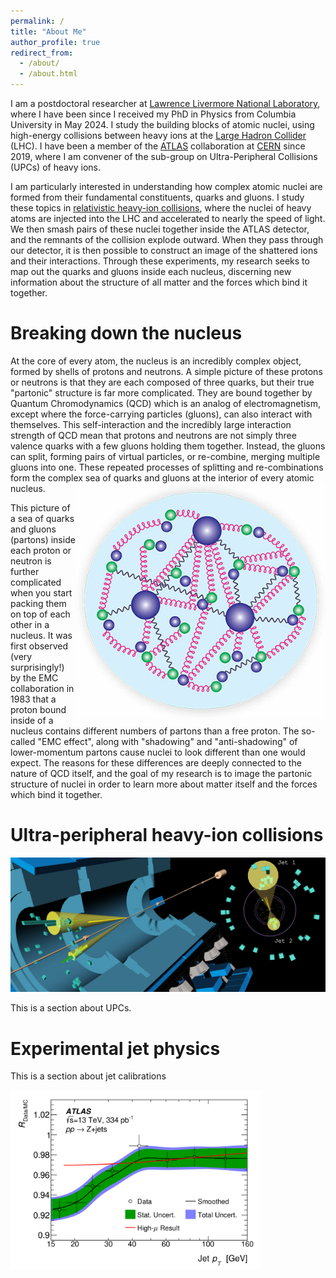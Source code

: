 ```yaml
---
permalink: /
title: "About Me"
author_profile: true
redirect_from: 
  - /about/
  - /about.html
---
```


I am a postdoctoral researcher at [Lawrence Livermore National Laboratory](http://llnl.gov), 
where I have been since I received my PhD in Physics from Columbia University in May 2024. 
I study the building blocks of atomic nuclei, using high-energy collisions between heavy ions 
at the [Large Hadron Collider](https://home.cern/science/accelerators/large-hadron-collider) (LHC). 
I have been a member of the [ATLAS](http://atlas.cern/) collaboration at [CERN](http://cern.ch) 
since 2019, where I am convener of the sub-group on Ultra-Peripheral Collisions (UPCs) of heavy ions.

I am particularly interested in understanding how complex atomic nuclei are formed from their 
fundamental constituents, quarks and gluons. I study these topics in [relativistic heavy-ion 
collisions](http://home.cern/science/physics/heavy-ions-and-quark-gluon-plasma), where 
the nuclei of heavy atoms are injected into the LHC and accelerated to nearly the speed of light. 
We then smash pairs of these nuclei together inside the ATLAS detector, and the remnants of the collision 
explode outward. When they pass through our detector, it is then possible to construct an image of the 
shattered ions and their interactions. Through these experiments, my research seeks to map out the 
quarks and gluons inside each nucleus, discerning new information about the structure of all 
matter and the forces which bind it together. 

Breaking down the nucleus
======
At the core of every atom, the nucleus is an incredibly complex object, formed by shells of protons 
and neutrons. A simple picture of these protons or neutrons is that they are each composed of three 
quarks, but their true "partonic" structure is far more complicated. They are bound together by Quantum 
Chromodynamics (QCD) which is an analog of electromagnetism, except where the force-carrying particles (gluons), 
can also interact with themselves. This self-interaction and the incredibly large interaction strength of 
QCD mean that protons and neutrons are not simply three valence quarks with a few gluons holding them 
together. Instead, the gluons can split, forming pairs of virtual particles, or re-combine, merging 
multiple gluons into one. These repeated processes of splitting and re-combinations form the complex 
sea of quarks and gluons at the interior of every atomic nucleus. <img align="right" src='/images/proton_quark_gluon.webp' width="400px">

This picture of a sea of quarks and gluons (partons) inside each proton or neutron is further complicated when you 
start packing them on top of each other in a nucleus. It was first observed (very surprisingly!) by the EMC 
collaboration in 1983 that a proton bound inside of a nucleus contains different numbers of partons than 
a free proton. The so-called "EMC effect", along with "shadowing" and "anti-shadowing" of lower-momentum 
partons cause nuclei to look different than one would expect. The reasons for these differences are deeply connected 
to the nature of QCD itself, and the goal of my research is to image the partonic structure of nuclei in order 
to learn more about matter itself and the forces which bind it together.

Ultra-peripheral heavy-ion collisions
======
<img src='/images/ATLAS_VP1_HI_UCC_dijet_lb471_run488915_evt467566630_2024-11-06T13-22-40-banner_0.png'>

This is a section about UPCs.

Experimental jet physics
======
This is a section about jet calibrations

<img src='/images/fig_25.png' width="400px">
